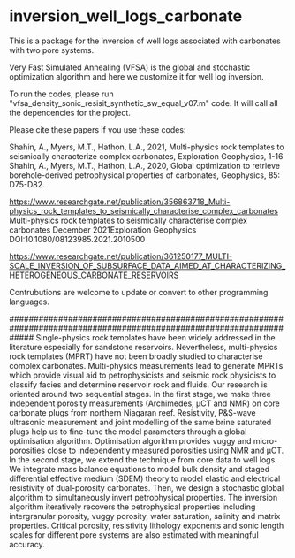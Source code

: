 # inversion_well_logs_carbonate
This is a package for the inversion of well logs associated with carbonates with two pore systems.

Very Fast Simulated Annealing (VFSA) is the global and stochastic optimization algorithm and here we customize it for well log inversion.  

To run the codes, please run "vfsa_density_sonic_resisit_synthetic_sw_equal_v07.m" code. It will call all the depencencies for the project.

Please cite these papers if you use these codes:

Shahin, A., Myers, M.T., Hathon, L.A., 2021, Multi-physics rock templates to seismically characterize complex carbonates, Exploration Geophysics, 1-16
Shahin, A., Myers, M.T., Hathon, L.A., 2020, Global optimization to retrieve borehole-derived petrophysical properties of carbonates, Geophysics, 85: D75-D82. 


https://www.researchgate.net/publication/356863718_Multi-physics_rock_templates_to_seismically_characterise_complex_carbonates
Multi-physics rock templates to seismically characterise complex carbonates
December 2021Exploration Geophysics
DOI:10.1080/08123985.2021.2010500



https://www.researchgate.net/publication/361250177_MULTI-SCALE_INVERSION_OF_SUBSURFACE_DATA_AIMED_AT_CHARACTERIZING_HETEROGENEOUS_CARBONATE_RESERVOIRS



Contrubutions are welcome to update or convert to other programming languages.


#####################################################################################################################
Single-physics rock templates have been widely addressed in the literature especially for sandstone reservoirs. Nevertheless, multi-physics rock templates (MPRT) have not been broadly studied to characterise complex carbonates. Multi-physics measurements lead to generate MPRTs which provide visual aid to petrophysicists and seismic rock physicists to classify facies and determine reservoir rock and fluids. Our research is oriented around two sequential stages. In the first stage, we make three independent porosity measurements (Archimedes, µCT and NMR) on core carbonate plugs from northern Niagaran reef. Resistivity, P&S-wave ultrasonic measurement and joint modelling of the same brine saturated plugs help us to fine-tune the model parameters through a global optimisation algorithm. Optimisation algorithm provides vuggy and micro-porosities close to independently measured porosities using NMR and µCT. In the second stage, we extend the technique from core data to well logs. We integrate mass balance equations to model bulk density and staged differential effective medium (SDEM) theory to model elastic and electrical resistivity of dual-porosity carbonates. Then, we design a stochastic global algorithm to simultaneously invert petrophysical properties. The inversion algorithm iteratively recovers the petrophysical properties including intergranular porosity, vuggy porosity, water saturation, salinity and matrix properties. Critical porosity, resistivity lithology exponents and sonic length scales for different pore systems are also estimated with meaningful accuracy.
